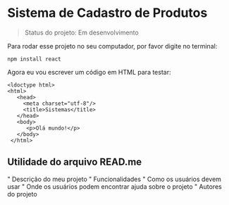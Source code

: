 # Sistema de Cadastro de Produtos

> Status do projeto: Em desenvolvimento

Para rodar esse projeto no seu computador, por favor digite no terminal:

```
npm install react
```

Agora eu vou escrever um código em HTML para testar:

```
<ldoctype html>
<html>
   <head>
     <meta charset="utf-8"/>
     <title>Sistemas</title>
   </head>
   <body>
      <p>Olá mundo!</p>
   </body>
 </html>
 ```
 
## Utilidade do arquivo READ.me

" Descrição do meu projeto 
" Funcionalidades 
" Como os usuários devem usar
" Onde os usuários podem encontrar ajuda sobre o projeto
" Autores do projeto
